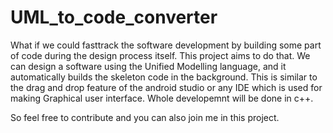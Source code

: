 # UML_to_code_converter
What if we could fasttrack the software development by building some part of code during the design process itself.
This project aims to do that. We can design a software using the Unified Modelling language, and it automatically builds the skeleton code in the
background. This is similar to the drag and drop feature of the android studio or any IDE which is used for making Graphical user interface.
Whole developemnt will be done in c++.

So feel free to contribute and you can also join me in this project.
